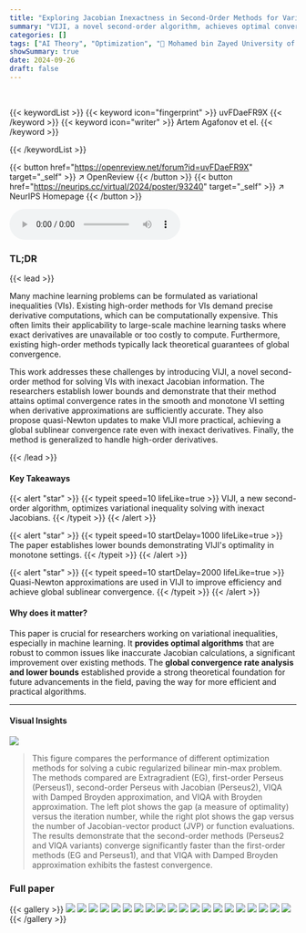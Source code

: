 ```yaml
---
title: "Exploring Jacobian Inexactness in Second-Order Methods for Variational Inequalities: Lower Bounds, Optimal Algorithms and Quasi-Newton Approximations"
summary: "VIJI, a novel second-order algorithm, achieves optimal convergence rates for variational inequalities even with inexact Jacobian information, bridging the gap between theory and practice in machine le..."
categories: []
tags: ["AI Theory", "Optimization", "🏢 Mohamed bin Zayed University of Artificial Intelligence",]
showSummary: true
date: 2024-09-26
draft: false
---
```


<br>

{{< keywordList >}}
{{< keyword icon="fingerprint" >}} uvFDaeFR9X {{< /keyword >}}
{{< keyword icon="writer" >}} Artem Agafonov et el. {{< /keyword >}}
 
{{< /keywordList >}}

{{< button href="https://openreview.net/forum?id=uvFDaeFR9X" target="_self" >}}
↗ OpenReview
{{< /button >}}
{{< button href="https://neurips.cc/virtual/2024/poster/93240" target="_self" >}}
↗ NeurIPS Homepage
{{< /button >}}


<audio controls>
    <source src="https://ai-paper-reviewer.com/uvFDaeFR9X/podcast.wav" type="audio/wav">
    Your browser does not support the audio element.
</audio>


### TL;DR


{{< lead >}}

Many machine learning problems can be formulated as variational inequalities (VIs).  Existing high-order methods for VIs demand precise derivative computations, which can be computationally expensive.  This often limits their applicability to large-scale machine learning tasks where exact derivatives are unavailable or too costly to compute.  Furthermore, existing high-order methods typically lack theoretical guarantees of global convergence.

This work addresses these challenges by introducing VIJI, a novel second-order method for solving VIs with inexact Jacobian information.  The researchers establish lower bounds and demonstrate that their method attains optimal convergence rates in the smooth and monotone VI setting when derivative approximations are sufficiently accurate.  They also propose quasi-Newton updates to make VIJI more practical, achieving a global sublinear convergence rate even with inexact derivatives.  Finally, the method is generalized to handle high-order derivatives.

{{< /lead >}}


#### Key Takeaways

{{< alert "star" >}}
{{< typeit speed=10 lifeLike=true >}} VIJI, a new second-order algorithm, optimizes variational inequality solving with inexact Jacobians. {{< /typeit >}}
{{< /alert >}}

{{< alert "star" >}}
{{< typeit speed=10 startDelay=1000 lifeLike=true >}} The paper establishes lower bounds demonstrating VIJI's optimality in monotone settings. {{< /typeit >}}
{{< /alert >}}

{{< alert "star" >}}
{{< typeit speed=10 startDelay=2000 lifeLike=true >}} Quasi-Newton approximations are used in VIJI to improve efficiency and achieve global sublinear convergence. {{< /typeit >}}
{{< /alert >}}

#### Why does it matter?
This paper is crucial for researchers working on variational inequalities, especially in machine learning.  It **provides optimal algorithms** that are robust to common issues like inaccurate Jacobian calculations, a significant improvement over existing methods. The **global convergence rate analysis and lower bounds** established provide a strong theoretical foundation for future advancements in the field, paving the way for more efficient and practical algorithms.

------
#### Visual Insights



![](https://ai-paper-reviewer.com/uvFDaeFR9X/figures_9_1.jpg)

> This figure compares the performance of different optimization methods for solving a cubic regularized bilinear min-max problem. The methods compared are Extragradient (EG), first-order Perseus (Perseus1), second-order Perseus with Jacobian (Perseus2), VIQA with Damped Broyden approximation, and VIQA with Broyden approximation.  The left plot shows the gap (a measure of optimality) versus the iteration number, while the right plot shows the gap versus the number of Jacobian-vector product (JVP) or function evaluations. The results demonstrate that the second-order methods (Perseus2 and VIQA variants) converge significantly faster than the first-order methods (EG and Perseus1), and that VIQA with Damped Broyden approximation exhibits the fastest convergence.







### Full paper

{{< gallery >}}
<img src="https://ai-paper-reviewer.com/uvFDaeFR9X/1.png" class="grid-w50 md:grid-w33 xl:grid-w25" />
<img src="https://ai-paper-reviewer.com/uvFDaeFR9X/2.png" class="grid-w50 md:grid-w33 xl:grid-w25" />
<img src="https://ai-paper-reviewer.com/uvFDaeFR9X/3.png" class="grid-w50 md:grid-w33 xl:grid-w25" />
<img src="https://ai-paper-reviewer.com/uvFDaeFR9X/4.png" class="grid-w50 md:grid-w33 xl:grid-w25" />
<img src="https://ai-paper-reviewer.com/uvFDaeFR9X/5.png" class="grid-w50 md:grid-w33 xl:grid-w25" />
<img src="https://ai-paper-reviewer.com/uvFDaeFR9X/6.png" class="grid-w50 md:grid-w33 xl:grid-w25" />
<img src="https://ai-paper-reviewer.com/uvFDaeFR9X/7.png" class="grid-w50 md:grid-w33 xl:grid-w25" />
<img src="https://ai-paper-reviewer.com/uvFDaeFR9X/8.png" class="grid-w50 md:grid-w33 xl:grid-w25" />
<img src="https://ai-paper-reviewer.com/uvFDaeFR9X/9.png" class="grid-w50 md:grid-w33 xl:grid-w25" />
<img src="https://ai-paper-reviewer.com/uvFDaeFR9X/10.png" class="grid-w50 md:grid-w33 xl:grid-w25" />
<img src="https://ai-paper-reviewer.com/uvFDaeFR9X/11.png" class="grid-w50 md:grid-w33 xl:grid-w25" />
<img src="https://ai-paper-reviewer.com/uvFDaeFR9X/12.png" class="grid-w50 md:grid-w33 xl:grid-w25" />
<img src="https://ai-paper-reviewer.com/uvFDaeFR9X/13.png" class="grid-w50 md:grid-w33 xl:grid-w25" />
<img src="https://ai-paper-reviewer.com/uvFDaeFR9X/14.png" class="grid-w50 md:grid-w33 xl:grid-w25" />
<img src="https://ai-paper-reviewer.com/uvFDaeFR9X/15.png" class="grid-w50 md:grid-w33 xl:grid-w25" />
<img src="https://ai-paper-reviewer.com/uvFDaeFR9X/16.png" class="grid-w50 md:grid-w33 xl:grid-w25" />
<img src="https://ai-paper-reviewer.com/uvFDaeFR9X/17.png" class="grid-w50 md:grid-w33 xl:grid-w25" />
<img src="https://ai-paper-reviewer.com/uvFDaeFR9X/18.png" class="grid-w50 md:grid-w33 xl:grid-w25" />
<img src="https://ai-paper-reviewer.com/uvFDaeFR9X/19.png" class="grid-w50 md:grid-w33 xl:grid-w25" />
<img src="https://ai-paper-reviewer.com/uvFDaeFR9X/20.png" class="grid-w50 md:grid-w33 xl:grid-w25" />
{{< /gallery >}}